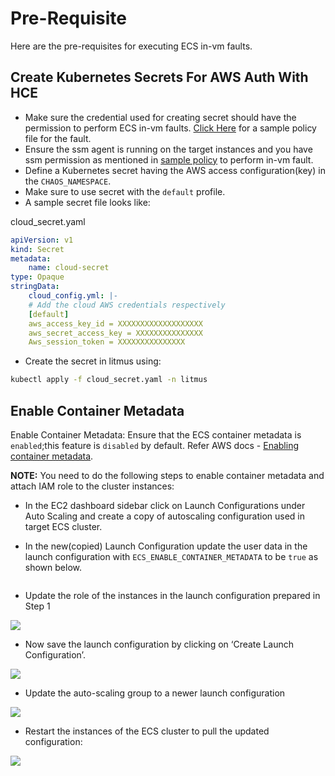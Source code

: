 # Pre-Requisite

Here are the pre-requisites for executing ECS in-vm faults.

## Create Kubernetes Secrets For AWS Auth With HCE

- Make sure the credential used for creating secret should have the permission to perform ECS in-vm faults. [Click Here]() for a sample policy file for the fault.
- Ensure the ssm agent is running on the target instances and you have ssm permission as mentioned in [sample policy]() to perform in-vm fault.
- Define a Kubernetes secret having the AWS access configuration(key) in the <code>CHAOS_NAMESPACE</code>.
- Make sure to use secret with the <code>default</code> profile.
- A sample secret file looks like:

cloud_secret.yaml

```yaml
apiVersion: v1
kind: Secret
metadata:
    name: cloud-secret
type: Opaque
stringData:
    cloud_config.yml: |-
    # Add the cloud AWS credentials respectively
    [default]
    aws_access_key_id = XXXXXXXXXXXXXXXXXXX
    aws_secret_access_key = XXXXXXXXXXXXXXX
    Aws_session_token = XXXXXXXXXXXXXXX
```

- Create the secret in litmus using:

```bash
kubectl apply -f cloud_secret.yaml -n litmus
```

## Enable Container Metadata

Enable Container Metadata: Ensure that the ECS container metadata is <code>enabled</code>;this feature is <code>disabled</code> by default. Refer AWS docs - <a href="https://docs.aws.amazon.com/AmazonECS/latest/developerguide/container-metadata.html">Enabling container metadata</a>. 

<b>NOTE:</b> You need to do the following steps to enable container metadata and attach IAM role to the cluster instances:

- In the EC2 dashboard sidebar click on Launch Configurations under Auto Scaling and create a copy of autoscaling configuration used in target ECS cluster.

- In the new(copied) Launch Configuration update the user data in the launch configuration with <code>ECS_ENABLE_CONTAINER_METADATA</code> to be <code>true</code> as shown below.

<img scr="../../img/user-data.png">

- Update the role of the instances in the launch configuration prepared in Step 1

<img src="../../iam-instance-profile.png">

- Now save the launch configuration by clicking on ‘Create Launch Configuration’.

<img src="../../create-launch-config.png">

- Update the auto-scaling group to a newer launch configuration

<img src="../../update-launch-config.png">

- Restart the instances of the ECS cluster to pull the updated configuration:

<img src="../../restart-instances.png">

